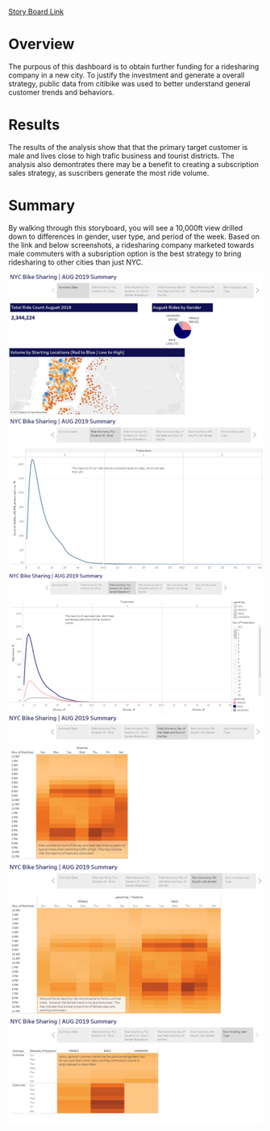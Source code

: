 [Story Board Link](https://public.tableau.com/views/Module14Challenge_16629282153820/AugustRideSharingSummary?:language=en-US&publish=yes&:display_count=n&:origin=viz_share_link)

# Overview
The purpous of this dashboard is to obtain further funding for a ridesharing company in a new city.  To justify the investment and generate a overall strategy, public data from citibike was used to better understand general customer trends and behaviors.

# Results
The results of the analysis show that that the primary target customer is male and lives close to high trafic business and tourist districts.  The analysis also demontrates there may be a benefit to creating a subscription sales strategy, as suscribers generate the most ride volume. 

# Summary
By walking through this storyboard, you will see a 10,000ft view drilled down to differences in gender, user type, and period of the week.  Based on the link and below screenshots, a ridesharing company marketed towards male commuters with a subsription option is the best strategy to bring ridesharing to other cities than just NYC.  

![](/summary.png)
![](/1.png)
![](/2.png)
![](/3.png)
![](/4.png)
![](/5.png)
